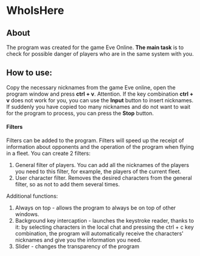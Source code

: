 # WhoIsHere
## About
The program was created for the game Eve Online.
**The main task** is to check for possible danger of players who are in the same system with you.

## How to use:
Copy the necessary nicknames from the game Eve online, open the program window and press **ctrl + v**.
Attention.
If the key combination **ctrl + v** does not work for you, you can use the **Input** button to insert nicknames.
If suddenly you have copied too many nicknames and do not want to wait for the program to process, you can press the **Stop** button.

#### Filters
Filters can be added to the program. Filters will speed up the receipt of information about opponents and the operation of the program when flying in a fleet.
You can create 2 filters:
1. General filter of players. You can add all the nicknames of the players you need to this filter, for example, the players of the current fleet.
2. User character filter. Removes the desired characters from the general filter, so as not to add them several times.



Additional functions:
1. Always on top - allows the program to always be on top of other windows.
2. Background key intercaption - launches the keystroke reader, thanks to it: by selecting characters in the local chat and pressing the ctrl + c key combination, the program will automatically receive the characters' nicknames and give you the information you need.
3. Slider - changes the transparency of the program
